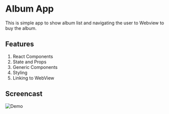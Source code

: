 # Album App
This is simple app to show album list and navigating the user to Webview to buy the album.

## Features
1. React Components
2. State and Props
3. Generic Components
4. Styling
5. Linking to WebView

## Screencast
![Demo](screencast/albums.gif)
